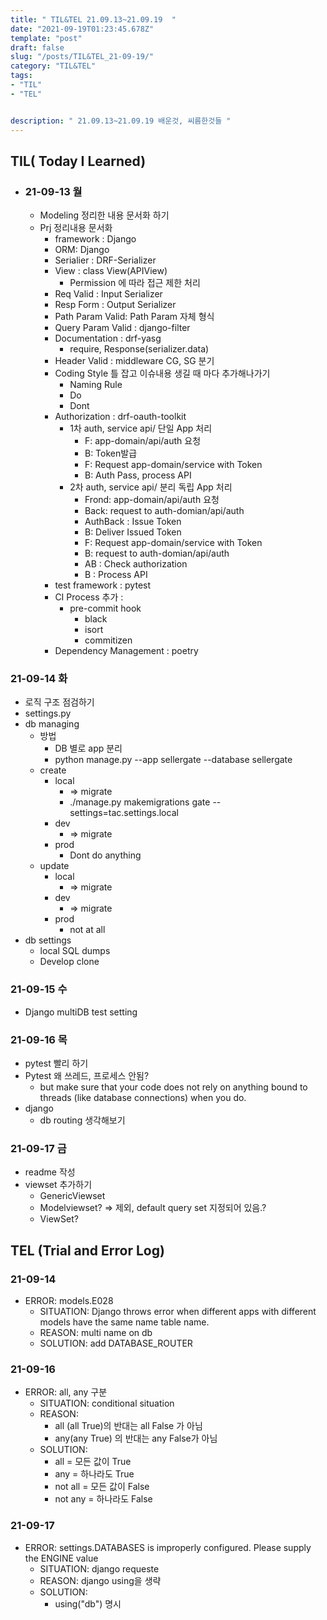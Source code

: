 ```yaml
---
title: " TIL&TEL 21.09.13~21.09.19  "
date: "2021-09-19T01:23:45.678Z"
template: "post"
draft: false
slug: "/posts/TIL&TEL_21-09-19/"
category: "TIL&TEL"
tags:
- "TIL"
- "TEL"


description: " 21.09.13~21.09.19 배운것, 씨름한것들 "
---
```


## TIL( Today I Learned)

-   ### 21-09-13 월

    -   Modeling 정리한 내용 문서화 하기
    -   Prj 정리내용 문서화
        -   framework : Django
        -   ORM: Django
        -   Serialier :  DRF-Serializer
        -   View : class View(APIView)
            -   Permission 에 따라 접근 제한 처리
        -   Req Valid : Input Serializer
        -   Resp Form : Output Serializer
        -   Path Param Valid: Path Param 자체 형식 
        -   Query Param Valid : django-filter
        -   Documentation : drf-yasg
            -   require, Response(serializer.data)
        -   Header Valid : middleware CG, SG 분기
        -   Coding Style 틀 잡고 이슈내용 생길 때 마다 추가해나가기
            -   Naming Rule
            -   Do
            -   Dont 
        -   Authorization : drf-oauth-toolkit
            -   1차 auth, service api/ 단일 App 처리 
                -   F: app-domain/api/auth 요청
                -   B: Token발급
                -   F: Request app-domain/service with Token
                -   B: Auth Pass, process API
            -   2차 auth, service api/ 분리 독립 App 처리 
                -   Frond: app-domain/api/auth 요청
                -   Back: request to auth-domian/api/auth
                -   AuthBack : Issue Token
                -   B: Deliver Issued Token
                -   F: Request app-domain/service with Token
                -   B: request to auth-domian/api/auth
                -   AB : Check authorization 
                -   B : Process API 
        -   test framework : pytest
        -   CI Process 추가 : 
            -   pre-commit hook 
                -   black
                -   isort
                -   commitizen
        -   Dependency Management : poetry

### 21-09-14 화

-   로직 구조 점검하기
-   settings.py
-   db managing
    -   방법
        -   DB 별로 app 분리
        -   python manage.py --app sellergate --database sellergate
    -   create
        -   local 
            -   => migrate
            -   ./manage.py makemigrations gate  --settings=tac.settings.local
        -   dev
            -   => migrate
        -   prod
            -   Dont do anything
    -   update
        -   local 
            -   => migrate
        -   dev
            -   => migrate
        -   prod
            -   not at all
-   db settings
    -   local SQL dumps
    -   Develop clone

### 21-09-15 수

-   Django multiDB test setting

### 21-09-16 목

-   pytest 빨리 하기
-   Pytest 왜 쓰레드, 프로세스 안됨? 
    -   but make sure that your code does not rely on anything bound to threads (like database connections) when you do.
-   django
    -   db routing  생각해보기

### 21-09-17 금

-   readme 작성
-   viewset 추가하기
    -   GenericViewset
    -   Modelviewset? => 제외, default query set 지정되어 있음.?
    -   ViewSet?

## TEL (Trial and Error Log)

### 21-09-14

-   ERROR: models.E028
    -   SITUATION: Django throws error when different apps with different models have the same name table name.
    -   REASON: multi name on db
    -   SOLUTION: add DATABASE_ROUTER

### 21-09-16

-   ERROR: all, any 구분
    -   SITUATION: conditional situation
    -   REASON:
        -   all (all True)의 반대는 all False 가 아님
        -   any(any True) 의 반대는 any False가 아님
    -   SOLUTION:
        -   all = 모든 값이 True
        -   any = 하나라도 True
        -   not all = 모든 값이 False
        -   not any = 하나라도 False

### 21-09-17

-   ERROR: settings.DATABASES is improperly configured. Please supply the ENGINE value
    -   SITUATION: django requeste
    -   REASON: django using을 생략
    -   SOLUTION:
        -   using("db") 명시

